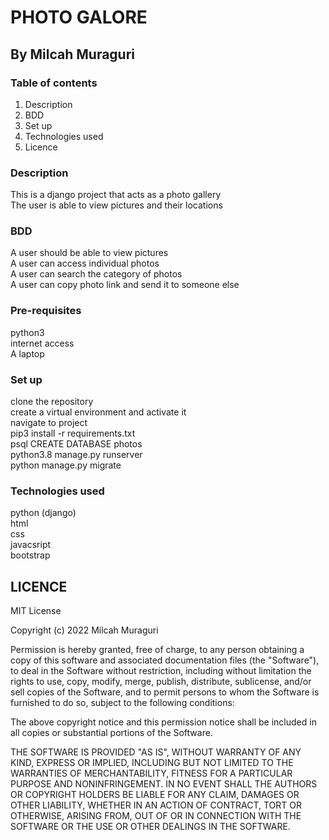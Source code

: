 # PHOTO GALORE
## By Milcah Muraguri

### Table of contents
1. Description
2. BDD
3. Set up
4. Technologies used
5. Licence

### Description
This is a django project that acts as a photo gallery<br>
The user is able to view pictures and their locations<br>


### BDD
A user should be able to view pictures <br>
A user can access individual photos<br>
A user can search the category of photos<br>
A user can copy photo link and send it to someone else

### Pre-requisites
python3 <br>
internet access <br>
A laptop


### Set up
clone the repository <br>
create a virtual environment and activate it<br>
navigate to project <br>
pip3 install -r requirements.txt <br>
psql CREATE DATABASE photos <br>
python3.8 manage.py runserver <br>
python manage.py migrate

### Technologies used
python (django) <br>
html <br>
css <br>
javacsript <br>
bootstrap

## LICENCE
MIT License

Copyright (c) 2022 Milcah Muraguri

Permission is hereby granted, free of charge, to any person obtaining a copy
of this software and associated documentation files (the "Software"), to deal
in the Software without restriction, including without limitation the rights
to use, copy, modify, merge, publish, distribute, sublicense, and/or sell
copies of the Software, and to permit persons to whom the Software is
furnished to do so, subject to the following conditions:

The above copyright notice and this permission notice shall be included in all
copies or substantial portions of the Software.

THE SOFTWARE IS PROVIDED "AS IS", WITHOUT WARRANTY OF ANY KIND, EXPRESS OR
IMPLIED, INCLUDING BUT NOT LIMITED TO THE WARRANTIES OF MERCHANTABILITY,
FITNESS FOR A PARTICULAR PURPOSE AND NONINFRINGEMENT. IN NO EVENT SHALL THE
AUTHORS OR COPYRIGHT HOLDERS BE LIABLE FOR ANY CLAIM, DAMAGES OR OTHER
LIABILITY, WHETHER IN AN ACTION OF CONTRACT, TORT OR OTHERWISE, ARISING FROM,
OUT OF OR IN CONNECTION WITH THE SOFTWARE OR THE USE OR OTHER DEALINGS IN THE
SOFTWARE.